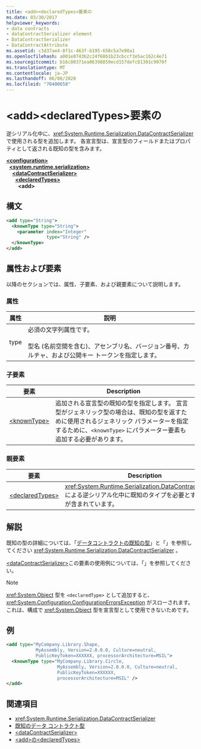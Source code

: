 ```yaml
---
title: <add><declaredTypes>要素の
ms.date: 03/30/2017
helpviewer_keywords:
- data contracts
- dataContractSerializer element
- DataContractSerializer
- DataContractAttribute
ms.assetid: c3d37ae4-8f1c-463f-b195-658c5a7e90a1
ms.openlocfilehash: a001e8743b2c24f68b1b23cbccf3e5ac162c4e71
ms.sourcegitcommit: b16c00371ea06398859ecd157defc81301c9070f
ms.translationtype: MT
ms.contentlocale: ja-JP
ms.lasthandoff: 06/06/2020
ms.locfileid: "70400658"
---
```

# <a name="add-of-declaredtypes-element"></a>\<add>\<declaredTypes>要素の
逆シリアル化中に、<xref:System.Runtime.Serialization.DataContractSerializer> で使用される型を追加します。 各宣言型は、宣言型のフィールドまたはプロパティとして返される既知の型を含みます。  
  
[**\<configuration>**](../configuration-element.md)\
&nbsp;&nbsp;[**\<system.runtime.serialization>**](system-runtime-serialization.md)\
&nbsp;&nbsp;&nbsp;&nbsp;[**\<dataContractSerializer>**](datacontractserializer.md)\
&nbsp;&nbsp;&nbsp;&nbsp;&nbsp;&nbsp;[**\<declaredTypes>**](declaredtypes.md)\
&nbsp;&nbsp;&nbsp;&nbsp;&nbsp;&nbsp;&nbsp;&nbsp;**\<add>**  
  
## <a name="syntax"></a>構文  
  
```xml  
<add type="String">
  <knownType type="String">
    <parameter index="Integer"
               type="String" />
  </knownType>
</add>
```  
  
## <a name="attributes-and-elements"></a>属性および要素  
 以降のセクションでは、属性、子要素、および親要素について説明します。  
  
### <a name="attributes"></a>属性  
  
|属性|説明|  
|---------------|-----------------|  
|type|必須の文字列属性です。<br /><br /> 型名 (名前空間を含む)、アセンブリ名、バージョン番号、カルチャ、および公開キー トークンを指定します。|  
  
### <a name="child-elements"></a>子要素  
  
|要素|Description|  
|-------------|-----------------|  
|[\<knownType>](knowntype.md)|追加される宣言型の既知の型を指定します。 宣言型がジェネリック型の場合は、既知の型を返すために使用されるジェネリック パラメーターを指定するために、`<knownType>` にパラメーター要素も追加する必要があります。|  
  
### <a name="parent-elements"></a>親要素  
  
|要素|Description|  
|-------------|-----------------|  
|[\<declaredTypes>](declaredtypes.md)|<xref:System.Runtime.Serialization.DataContractSerializer> による逆シリアル化中に既知のタイプを必要とするタイプが含まれています。|  
  
## <a name="remarks"></a>解説  
 既知の型の詳細については、「[データコントラクトの既知の型](../../../wcf/feature-details/data-contract-known-types.md)」と「」を参照してください <xref:System.Runtime.Serialization.DataContractSerializer> 。  
  
 [\<dataContractSerializer>](datacontractserializer-element.md)この要素の使用例については、「」を参照してください。  
  
> [!NOTE]
> <xref:System.Object> 型を `<declaredType>` として追加すると、<xref:System.Configuration.ConfigurationErrorsException> がスローされます。 これは、構成で <xref:System.Object> 型を宣言型として使用できないためです。  
  
## <a name="example"></a>例  
  
```xml  
<add type="MyCompany.Library.Shape,
           MyAssembly, Version=2.0.0.0, Culture=neutral,
           PublicKeyToken=XXXXXX, processorArchitecture=MSIL">
  <knownType type="MyCompany.Library.Circle,
                   MyAssembly, Version=2.0.0.0, Culture=neutral,
                   PublicKeyToken=XXXXXX,
                   processorArchitecture=MSIL" />
</add>
```  
  
## <a name="see-also"></a>関連項目

- <xref:System.Runtime.Serialization.DataContractSerializer>
- [既知のデータ コントラクト型](../../../wcf/feature-details/data-contract-known-types.md)
- [\<dataContractSerializer>](datacontractserializer-element.md)
- [\<add>の\<declaredTypes>](add-of-declaredtypes-element.md)
